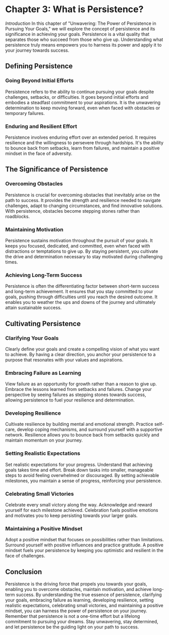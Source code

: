 Chapter 3: What is Persistence?
===============================

*Introduction* In this chapter of "Unwavering: The Power of Persistence in Pursuing Your Goals," we will explore the concept of persistence and its significance in achieving your goals. Persistence is a vital quality that separates those who succeed from those who give up. Understanding what persistence truly means empowers you to harness its power and apply it to your journey towards success.

Defining Persistence
--------------------

### Going Beyond Initial Efforts

Persistence refers to the ability to continue pursuing your goals despite challenges, setbacks, or difficulties. It goes beyond initial efforts and embodies a steadfast commitment to your aspirations. It is the unwavering determination to keep moving forward, even when faced with obstacles or temporary failures.

### Enduring and Resilient Effort

Persistence involves enduring effort over an extended period. It requires resilience and the willingness to persevere through hardships. It's the ability to bounce back from setbacks, learn from failures, and maintain a positive mindset in the face of adversity.

The Significance of Persistence
-------------------------------

### Overcoming Obstacles

Persistence is crucial for overcoming obstacles that inevitably arise on the path to success. It provides the strength and resilience needed to navigate challenges, adapt to changing circumstances, and find innovative solutions. With persistence, obstacles become stepping stones rather than roadblocks.

### Maintaining Motivation

Persistence sustains motivation throughout the pursuit of your goals. It keeps you focused, dedicated, and committed, even when faced with distractions or temptations to give up. By staying persistent, you cultivate the drive and determination necessary to stay motivated during challenging times.

### Achieving Long-Term Success

Persistence is often the differentiating factor between short-term success and long-term achievement. It ensures that you stay committed to your goals, pushing through difficulties until you reach the desired outcome. It enables you to weather the ups and downs of the journey and ultimately attain sustainable success.

Cultivating Persistence
-----------------------

### Clarifying Your Goals

Clearly define your goals and create a compelling vision of what you want to achieve. By having a clear direction, you anchor your persistence to a purpose that resonates with your values and aspirations.

### Embracing Failure as Learning

View failure as an opportunity for growth rather than a reason to give up. Embrace the lessons learned from setbacks and failures. Change your perspective by seeing failures as stepping stones towards success, allowing persistence to fuel your resilience and determination.

### Developing Resilience

Cultivate resilience by building mental and emotional strength. Practice self-care, develop coping mechanisms, and surround yourself with a supportive network. Resilience allows you to bounce back from setbacks quickly and maintain momentum on your journey.

### Setting Realistic Expectations

Set realistic expectations for your progress. Understand that achieving goals takes time and effort. Break down tasks into smaller, manageable steps to avoid feeling overwhelmed or discouraged. By setting achievable milestones, you maintain a sense of progress, reinforcing your persistence.

### Celebrating Small Victories

Celebrate every small victory along the way. Acknowledge and reward yourself for each milestone achieved. Celebration fuels positive emotions and motivates you to keep persisting towards your larger goals.

### Maintaining a Positive Mindset

Adopt a positive mindset that focuses on possibilities rather than limitations. Surround yourself with positive influences and practice gratitude. A positive mindset fuels your persistence by keeping you optimistic and resilient in the face of challenges.

Conclusion
----------

Persistence is the driving force that propels you towards your goals, enabling you to overcome obstacles, maintain motivation, and achieve long-term success. By understanding the true essence of persistence, clarifying your goals, embracing failure as learning, developing resilience, setting realistic expectations, celebrating small victories, and maintaining a positive mindset, you can harness the power of persistence on your journey. Remember that persistence is not a one-time effort but a lifelong commitment to pursuing your dreams. Stay unwavering, stay determined, and let persistence be the guiding light on your path to success.
